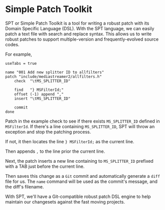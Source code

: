Simple Patch Toolkit
====================

SPT or Simple Patch Toolkit is a tool for writing a robust patch with its Domain Specific Language (DSL).
With the SPT language, we can easily patch a text file with search and replace syntax.
This allows us to write robust patches to support multiple-version and frequently-evolved source codes.

For example,

    useTabs = true

    name "001 Add new splitter ID to allfilters"
    patch "include/mediastreamer2/allfilters.h"
        check  "\tMS_SPLITTER_ID"

        find   "} MSFilterId;"
        offset (-1) append ","
        insert "\tMS_SPLITTER_ID"

        commit
    done

Patch in the example check to see if there exists `MS_SPLITTER_ID` defined in `MSFilterId`.
If there's a line containing `MS_SPLITTER_ID`, SPT will throw an exception and stop the patching process.

If not, it then locates the line `} MSFilterId;` as the current line.

Then appends `,` to the line prior the current line.

Next, the patch inserts a new line containing to `MS_SPLITTER_ID` prefixed with a TAB just before the current line.

Then saves this change as a `Git` commit and automatically generate a `diff` file for us.
The `name` command will be used as the commit's message, and the diff's filename.

With SPT, we'll have a Git-compatible robust patch DSL engine to help maintain our changesets against the fast moving projects.
